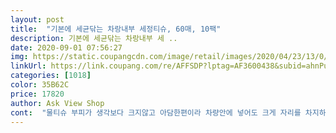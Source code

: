 ```yaml
---
layout: post 
title:  "기본에 세균닦는 차랑내부 세정티슈, 60매, 10팩" 
description: 기본에 세균닦는 차랑내부 세 ..
date: 2020-09-01 07:56:27 
img: https://static.coupangcdn.com/image/retail/images/2020/04/23/13/0/c593e000-7bb6-4005-80e7-1e1f188d7019.jpg 
linkUrl: https://link.coupang.com/re/AFFSDP?lptag=AF3600438&subid=ahnPublicAsk&pageKey=1539424841&itemId=2637259733&vendorItemId=70628125867&traceid=V0-113-c4dde68e020c01ea 
categories: [1018] 
color: 35B62C 
price: 17820 
author: Ask View Shop 
cont:  "물티슈 부피가 생각보다 크지않고 아담한편이라 차량안에 넣어도 크게 자리를 차지하지않을꺼 같네요<br/>사용하기 좋아요<br/>차량 실내도 잘 닦이고 차량뿐 아니라 집에서도 쓰는데 묵은때들이 잘지워져용<br/>" 
---
```

